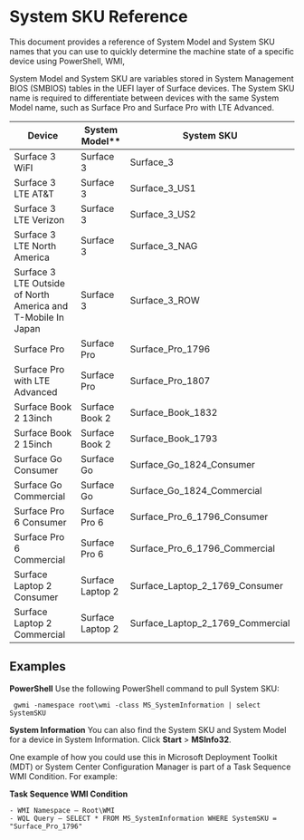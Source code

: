 # System SKU Reference
This document provides a reference of System Model and System SKU names that you can use to quickly determine the machine state of a specific device using PowerShell, WMI, 

System Model and System SKU are variables stored in System Management BIOS (SMBIOS) tables in the UEFI layer of Surface devices.  The System SKU name is required to differentiate between devices with the same System Model name, such as Surface Pro and Surface Pro with LTE Advanced. 

| **Device**                                                   | System Model** | **System SKU**                   |
| ------------------------------------------------------------ | ---------------- | -------------------------------- |
| Surface 3 WiFI                                               | Surface 3        | Surface_3                        |
| Surface 3 LTE AT&T                                           | Surface 3        | Surface_3_US1                    |
| Surface 3 LTE Verizon                                        | Surface 3        | Surface_3_US2                    |
| Surface 3 LTE North America                                  | Surface 3        | Surface_3_NAG                    |
| Surface 3 LTE Outside of North America and T-Mobile In Japan | Surface 3        | Surface_3_ROW                    |
| Surface Pro                                                  | Surface Pro      | Surface_Pro_1796                 |
| Surface Pro with LTE Advanced                                | Surface Pro      | Surface_Pro_1807                 |
| Surface Book 2 13inch                                        | Surface Book 2   | Surface_Book_1832                |
| Surface Book 2 15inch                                        | Surface Book 2   | Surface_Book_1793                |
| Surface Go Consumer                                          | Surface Go       | Surface_Go_1824_Consumer         |
| Surface Go Commercial                                        | Surface Go       | Surface_Go_1824_Commercial       |
| Surface Pro 6 Consumer                                       | Surface Pro 6    | Surface_Pro_6_1796_Consumer      |
| Surface Pro 6 Commercial                                     | Surface Pro 6    | Surface_Pro_6_1796_Commercial    |
| Surface Laptop 2 Consumer                                    | Surface Laptop 2 | Surface_Laptop_2_1769_Consumer   |
| Surface Laptop 2 Commercial                                  | Surface Laptop 2 | Surface_Laptop_2_1769_Commercial |

## Examples 

**PowerShell**
 Use the following PowerShell command to pull System SKU: 

     gwmi -namespace root\wmi -class MS_SystemInformation | select SystemSKU 

**System Information**
You can also find the System SKU and System Model for a device in System Information. 
Click **Start** >  **MSInfo32**.  

One example of how you could use this in Microsoft Deployment Toolkit (MDT) or System Center Configuration Manager is part of a Task Sequence WMI Condition.  For example: 

**Task Sequence WMI Condition**


    - WMI Namespace – Root\WMI
    - WQL Query – SELECT * FROM MS_SystemInformation WHERE SystemSKU = "Surface_Pro_1796"

 
 
 

